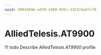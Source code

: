 ```yaml
---
uuid: 4091db9e-a4f0-4360-9d5c-3323cba67cf0
---
```



# AlliedTelesis.AT9900


<!-- prettier-ignore -->
!!! todo
    Describe *AlliedTelesis.AT9900* profile

